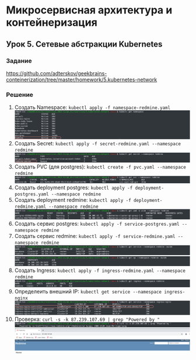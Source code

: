# Микросервисная архитектура и контейнеризация
## Урок 5. Сетевые абстракции Kubernetes
### Задание
https://github.com/adterskov/geekbrains-conteinerization/tree/master/homework/5.kubernetes-network
### Решение
1. Создать Namespace: `kubectl apply -f namespace-redmine.yaml`
![image](./img1.png)
2. Создать Secret: `kubectl apply -f secret-redmine.yaml --namespace redmine`
![image](./img2.png)
3. Создать PVC (для postgres): `kubectl create -f pvc.yaml --namespace redmine`
![image](./img3.png)
4. Создать deployment postgres: `kubectl apply -f deployment-postgres.yaml --namespace redmine`
5. Создать deployment redmine: `kubectl apply -f deployment-redmine.yaml --namespace redmine`
![image](./img4.png)
6. Создать сервис postgres: `kubectl apply -f service-postgres.yaml --namespace redmine`
7. Создать сервис redmine: `kubectl apply -f service-redmine.yaml --namespace redmine`
![image](./img5.png)
![image](./img6.png)
8. Создать Ingress: `kubectl apply -f ingress-redmine.yaml --namespace redmine`
![image](./img7.png)
9. Определеить внешний IP: `kubectl get service --namespace ingress-nginx`
![image](./img8.png)
10. Проверка: `curl -s -k 87.239.107.69 | grep "Powered by "`
![image](./img9.png)
![image](./img10.png)
